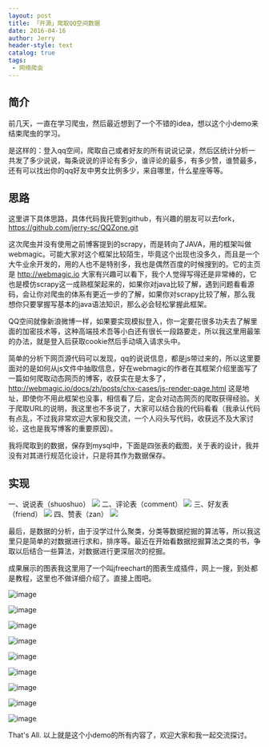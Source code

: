 ```yaml
---
layout: post
title: 「开源」爬取QQ空间数据
date: 2016-04-16
author: Jerry
header-style: text
catalog: true
tags:
 - 网络爬虫
---
```



## 简介
前几天，一直在学习爬虫，然后最近想到了一个不错的idea，想以这个小demo来结束爬虫的学习。

是这样的：登入qq空间，爬取自己或者好友的所有说说记录，然后区统计分析一共发了多少说说，每条说说的评论有多少，谁评论的最多，有多少赞，谁赞最多，还有可以找出你的qq好友中男女比例多少，来自哪里，什么星座等等。

## 思路
这里讲下具体思路，具体代码我托管到github，有兴趣的朋友可以去fork，https://github.com/jerry-sc/QQZone.git

这次爬虫并没有使用之前博客提到的scrapy，而是转向了JAVA，用的框架叫做webmagic。可能大家对这个框架比较陌生，毕竟这个出现也没多久，而且是一个大牛业余开发的，用的人也不是特别多，我也是偶然百度的时候搜到的。它的主页是 http://webmagic.io 大家有兴趣可以看下，我个人觉得写得还是非常棒的，它也是模仿scrapy这一成熟框架起来的，如果你对java比较了解，遇到问题看看源码，会让你对爬虫的体系有更近一步的了解，如果你对scrapy比较了解，那么我想你只要掌握写基本的java语法知识，那么必会轻松掌握此框架。

QQ空间就像新浪微博一样，如果要实现模拟登入，你一定要花很多功夫去了解里面的加密技术等，这种高端技术吾等小白还有很长一段路要走，所以我这里用最笨的办法，就是登入后获取cookie然后手动填入请求头中。

简单的分析下网页源代码可以发现，qq的说说信息，都是js带过来的，所以这里要面对的是如何从js文件中抽取信息，好在webmagic的作者在其框架介绍里面写了一篇如何爬取动态网页的博客，收获实在是太多了，http://webmagic.io/docs/zh/posts/chx-cases/js-render-page.html 这是地址，即使你不用此框架也没事，相信看了后，定会对动态网页的爬取获得经验。关于爬取URL的说明，我这里也不多说了，大家可以结合我的代码看看（我承认代码有点乱，不过我非常欢迎大家和我交流，一个人闷头写代码，收获远不及大家讨论，这也是我写博客的重要原因）。

我将爬取到的数据，保存到mysql中，下面是四张表的截图，关于表的设计，我并没有对其进行规范化设计，只是将其作为数据保存。

## 实现
一、说说表（shuoshuo）
![](/img/post/qqzone/table_shuoshuo.png)
二、评论表（comment）
![](/img/post/qqzone/table_comment.png)
三、好友表（friend）
![](/img/post/qqzone/table_friend.png)
四、赞表（zan）
![](/img/post/qqzone/table_zan.png)

最后，是数据的分析，由于没学过什么聚类，分类等数据挖掘的算法等，所以我这里只是简单的对数据进行求和，排序等。最近在开始看数据挖掘算法之类的书，争取以后结合一些算法，对数据进行更深层次的挖掘。

成果展示的图表我这里用了一个叫jfreechart的图表生成插件，网上一搜，到处都是教程，这里也不做详细介绍了。直接上图吧。

![image](/img/post/qqzone/fig_shuoshuo_stat.png)

![image](/img/post/qqzone/fig_shuoshuo_type.png)

![image](/img/post/qqzone/fig_shuoshuo_device.png)

![image](/img/post/qqzone/fig_comment_friend.png)

![image](/img/post/qqzone/fig_comment_ratio.png)

![image](/img/post/qqzone/fig_zan_friend.png)

![image](/img/post/qqzone/fig_zan_ratio.png)

![image](/img/post/qqzone/fig_friend_from.png)

![image](/img/post/qqzone/fig_friend_constellation.png)

That's All. 以上就是这个小demo的所有内容了，欢迎大家和我一起交流探讨。
